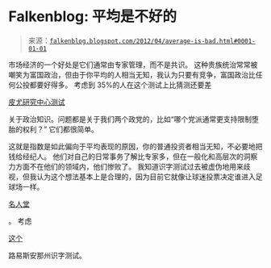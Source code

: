<!--yml

分类：未分类

日期：2024 年 05 月 12 日 20:31:05

-->

# Falkenblog: 平均是不好的

> 来源：[`falkenblog.blogspot.com/2012/04/average-is-bad.html#0001-01-01`](http://falkenblog.blogspot.com/2012/04/average-is-bad.html#0001-01-01)

市场经济的一个好处是它们通常由专家管理，而不是共识。 这种贵族统治常常被嘲笑为富国政治，但由于你平均的人相当无知，我认为只要有竞争，富国政治比任何公投都要好得多。 考虑到 35%的人在这个测试上比猜测还要差

[皮尤研究中心测试](http://pewresearch.org/politicalquiz/quiz/index.php)

关于政治知识。问题都是关于我们两个政党的，比如“哪个党派通常更支持限制堕胎的权利？” 它们都很简单。

这就是指数是如此偏向于平均表现的原因，你的普通投资者相当无知，不必要地把钱给经纪人。 他们对自己的日常事务了解比专家多，但在一般化和高层次的洞察力方面不在他们的领域内，他们惨败了。 我知道识字测试过去被虚伪地用来歧视，但我认为这个想法基本上是合理的，因为目前它就像让球迷投票决定谁进入足球场一样。

[名人堂](http://www.profootballhof.com/default.aspx)

。 考虑

[这个](http://rights.teachingmatters.org/files/images/african/1965_test.html)

路易斯安那州识字测试。
